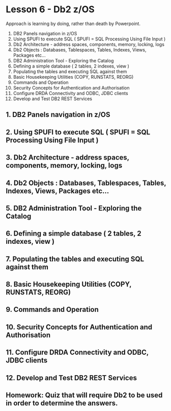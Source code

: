 # Lesson 6 - Db2 z/OS 

Approach is learning by doing, rather than death by Powerpoint.
1. DB2 Panels navigation in z/OS 
2. Using SPUFI to execute SQL ( SPUFI = SQL Processing Using File Input ) 
3. Db2 Architecture - address spaces, components, memory, locking, logs
4. Db2 Objects : Databases, Tablespaces, Tables, Indexes, Views, Packages etc...
5. DB2 Administration Tool - Exploring the Catalog 
6. Defining a simple database ( 2 tables, 2 indexes, view )
7. Populating the tables and executing SQL against them 
8. Basic Housekeeping Utilities (COPY, RUNSTATS, REORG) 
9. Commands and Operation
10. Security Concepts for Authentication and Authorisation
11. Configure DRDA Connectivity and ODBC, JDBC clients 
12. Develop and Test DB2 REST Services


## 1. DB2 Panels navigation in z/OS

## 2. Using SPUFI to execute SQL ( SPUFI = SQL Processing Using File Input )

## 3. Db2 Architecture - address spaces, components, memory, locking, logs

## 4. Db2 Objects : Databases, Tablespaces, Tables, Indexes, Views, Packages etc...

## 5. DB2 Administration Tool - Exploring the Catalog

## 6. Defining a simple database ( 2 tables, 2 indexes, view )

## 7. Populating the tables and executing SQL against them

## 8. Basic Housekeeping Utilities (COPY, RUNSTATS, REORG)

## 9. Commands and Operation

## 10. Security Concepts for Authentication and Authorisation

## 11. Configure DRDA Connectivity and ODBC, JDBC clients

## 12.  Develop and Test DB2 REST Services



## Homework: Quiz that will require Db2 to be used in order to determine the answers.


